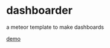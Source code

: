 dashboarder
===========

a meteor template to make dashboards

[demo](http://dashboarder.meteor.com)
